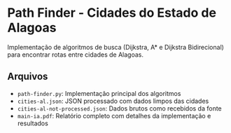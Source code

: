 # Path Finder - Cidades do Estado de Alagoas

Implementação de algoritmos de busca (Dijkstra, A* e Dijkstra Bidirecional) para encontrar rotas entre cidades de Alagoas.

## Arquivos

- `path-finder.py`: Implementação principal dos algoritmos
- `cities-al.json`: JSON processado com dados limpos das cidades
- `cities-al-not-processed.json`: Dados brutos como recebidos da fonte
- `main-ia.pdf`: Relatório completo com detalhes da implementação e resultados